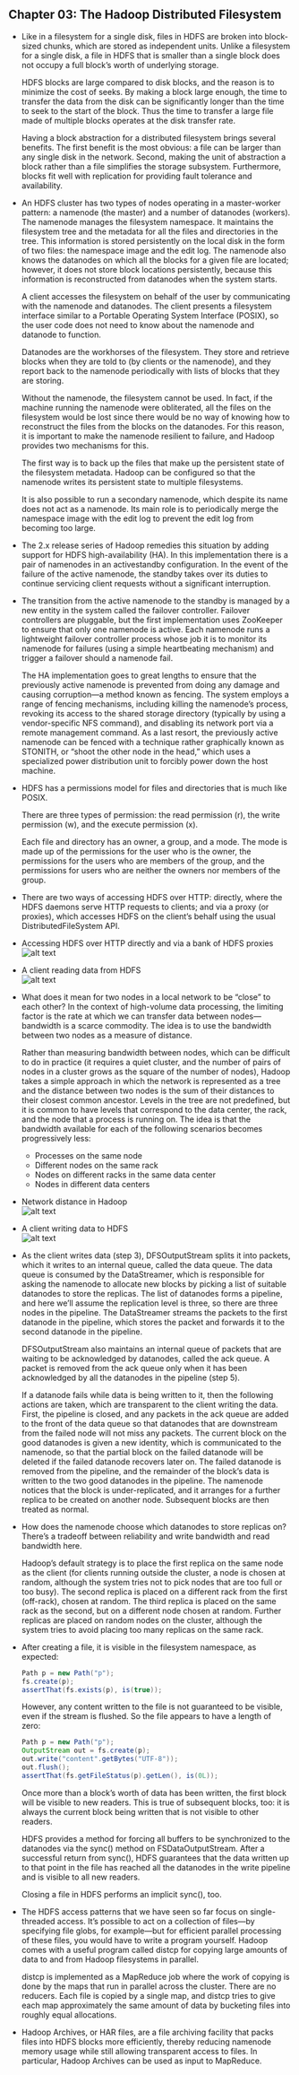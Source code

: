 ## Chapter 03: The Hadoop Distributed Filesystem

- Like in a filesystem for a single disk, files in HDFS are broken into block-sized chunks, which are stored as independent units. Unlike a filesystem for a single disk, a file in HDFS that is smaller than a single block does not occupy a full block’s worth of underlying storage.

	HDFS blocks are large compared to disk blocks, and the reason is to minimize the cost of seeks. By making a block large enough, the time to transfer the data from the disk can be significantly longer than the time to seek to the start of the block. Thus the time to transfer a large file made of multiple blocks operates at the disk transfer rate.

	Having a block abstraction for a distributed filesystem brings several benefits. The first benefit is the most obvious: a file can be larger than any single disk in the network. Second, making the unit of abstraction a block rather than a file simplifies the storage subsystem. Furthermore, blocks fit well with replication for providing fault tolerance and availability.

- An HDFS cluster has two types of nodes operating in a master-worker pattern: a namenode (the master) and a number of datanodes (workers). The namenode manages the filesystem namespace. It maintains the filesystem tree and the metadata for all the files and directories in the tree. This information is stored persistently on the local disk in the form of two files: the namespace image and the edit log. The namenode also knows the datanodes on which all the blocks for a given file are located; however, it does not store block locations persistently, because this information is reconstructed from datanodes when the system starts.

	A client accesses the filesystem on behalf of the user by communicating with the namenode and datanodes. The client presents a filesystem interface similar to a Portable Operating System Interface (POSIX), so the user code does not need to know about the namenode and datanode to function.

	Datanodes are the workhorses of the filesystem. They store and retrieve blocks when they are told to (by clients or the namenode), and they report back to the namenode periodically with lists of blocks that they are storing.

	Without the namenode, the filesystem cannot be used. In fact, if the machine running the namenode were obliterated, all the files on the filesystem would be lost since there would be no way of knowing how to reconstruct the files from the blocks on the datanodes. For this reason, it is important to make the namenode resilient to failure, and Hadoop provides two mechanisms for this.

	The first way is to back up the files that make up the persistent state of the filesystem metadata. Hadoop can be configured so that the namenode writes its persistent state to multiple filesystems.

	It is also possible to run a secondary namenode, which despite its name does not act as a namenode. Its main role is to periodically merge the namespace image with the edit log to prevent the edit log from becoming too large.

- The 2.x release series of Hadoop remedies this situation by adding support for HDFS high-availability (HA). In this implementation there is a pair of namenodes in an activestandby configuration. In the event of the failure of the active namenode, the standby takes over its duties to continue servicing client requests without a significant interruption.

- The transition from the active namenode to the standby is managed by a new entity in the system called the failover controller. Failover controllers are pluggable, but the first implementation uses ZooKeeper to ensure that only one namenode is active. Each namenode runs a lightweight failover controller process whose job it is to monitor its namenode for failures (using a simple heartbeating mechanism) and trigger a failover should a namenode fail.

	The HA implementation goes to great lengths to ensure that the previously active namenode is prevented from doing any damage and causing corruption—a method known as fencing. The system employs a range of fencing mechanisms, including killing the namenode’s process, revoking its access to the shared storage directory (typically by using a vendor-specific NFS command), and disabling its network port via a remote management command. As a last resort, the previously active namenode can be fenced with a technique rather graphically known as STONITH, or “shoot the other node in the head,” which uses a specialized power distribution unit to forcibly power down the host machine.

- HDFS has a permissions model for files and directories that is much like POSIX.

	There are three types of permission: the read permission (r), the write permission (w), and the execute permission (x).

	Each file and directory has an owner, a group, and a mode. The mode is made up of the permissions for the user who is the owner, the permissions for the users who are members of the group, and the permissions for users who are neither the owners nor members of the group.

- There are two ways of accessing HDFS over HTTP: directly, where the HDFS daemons serve HTTP requests to clients; and via a proxy (or proxies), which accesses HDFS on the client’s behalf using the usual DistributedFileSystem API.

- Accessing HDFS over HTTP directly and via a bank of HDFS proxies  
![alt text](img/fig_3_1_Accessing_HDFS_over_HTTP_directly_and_via_a_bank_of_HDFS_proxies.PNG)  

- A client reading data from HDFS  
![alt text](img/fig_3_2_A_client_reading_data_from_HDFS.PNG)  

- What does it mean for two nodes in a local network to be “close” to each other? In the context of high-volume data processing, the limiting factor is the rate at which we can transfer data between nodes—bandwidth is a scarce commodity. The idea is to use the bandwidth between two nodes as a measure of distance.

	Rather than measuring bandwidth between nodes, which can be difficult to do in practice (it requires a quiet cluster, and the number of pairs of nodes in a cluster grows as the square of the number of nodes), Hadoop takes a simple approach in which the network is represented as a tree and the distance between two nodes is the sum of their distances to their closest common ancestor. Levels in the tree are not predefined, but it is common to have levels that correspond to the data center, the rack, and the node that a process is running on. The idea is that the bandwidth available for each of the following scenarios becomes progressively less:
	- Processes on the same node
	- Different nodes on the same rack
	- Nodes on different racks in the same data center
	- Nodes in different data centers

- Network distance in Hadoop  
![alt text](img/fig_3_3_Network_distance_in_Hadoop.PNG)  

- A client writing data to HDFS  
![alt text](img/fig_3_4_A_client_writing_data_to_HDFS.PNG)  

- As the client writes data (step 3), DFSOutputStream splits it into packets, which it writes to an internal queue, called the data queue. The data queue is consumed by the DataStreamer, which is responsible for asking the namenode to allocate new blocks by picking a list of suitable datanodes to store the replicas. The list of datanodes forms a pipeline, and here we’ll assume the replication level is three, so there are three nodes in the pipeline. The DataStreamer streams the packets to the first datanode in the pipeline, which stores the packet and forwards it to the second datanode in the pipeline.

	DFSOutputStream also maintains an internal queue of packets that are waiting to be acknowledged by datanodes, called the ack queue. A packet is removed from the ack queue only when it has been acknowledged by all the datanodes in the pipeline (step 5).

	If a datanode fails while data is being written to it, then the following actions are taken, which are transparent to the client writing the data. First, the pipeline is closed, and any packets in the ack queue are added to the front of the data queue so that datanodes that are downstream from the failed node will not miss any packets. The current block on the good datanodes is given a new identity, which is communicated to the namenode, so that the partial block on the failed datanode will be deleted if the failed datanode recovers later on. The failed datanode is removed from the pipeline, and the remainder of the block’s data is written to the two good datanodes in the pipeline. The namenode notices that the block is under-replicated, and it arranges for a further replica to be created on another node. Subsequent blocks are then treated as normal.

- How does the namenode choose which datanodes to store replicas on? There’s a tradeoff between reliability and write bandwidth and read bandwidth here.

	Hadoop’s default strategy is to place the first replica on the same node as the client (for clients running outside the cluster, a node is chosen at random, although the system tries not to pick nodes that are too full or too busy). The second replica is placed on a different rack from the first (off-rack), chosen at random. The third replica is placed on the same rack as the second, but on a different node chosen at random. Further replicas are placed on random nodes on the cluster, although the system tries to avoid placing too many replicas on the same rack.

- After creating a file, it is visible in the filesystem namespace, as expected:
  ```java
  Path p = new Path("p");
  fs.create(p);
  assertThat(fs.exists(p), is(true));
  ```

	However, any content written to the file is not guaranteed to be visible, even if the stream is flushed. So the file appears to have a length of zero:
  ```java
  Path p = new Path("p");
  OutputStream out = fs.create(p);
  out.write("content".getBytes("UTF-8"));
  out.flush();
  assertThat(fs.getFileStatus(p).getLen(), is(0L));
  ```

	Once more than a block’s worth of data has been written, the first block will be visible to new readers. This is true of subsequent blocks, too: it is always the current block being written that is not visible to other readers.

	HDFS provides a method for forcing all buffers to be synchronized to the datanodes via the sync() method on FSDataOutputStream. After a successful return from sync(), HDFS guarantees that the data written up to that point in the file has reached all the datanodes in the write pipeline and is visible to all new readers.

	Closing a file in HDFS performs an implicit sync(), too.

- The HDFS access patterns that we have seen so far focus on single-threaded access. It’s possible to act on a collection of files—by specifying file globs, for example—but for efficient parallel processing of these files, you would have to write a program yourself. Hadoop comes with a useful program called distcp for copying large amounts of data to and from Hadoop filesystems in parallel.

	distcp is implemented as a MapReduce job where the work of copying is done by the maps that run in parallel across the cluster. There are no reducers. Each file is copied by a single map, and distcp tries to give each map approximately the same amount of data by bucketing files into roughly equal allocations.

- Hadoop Archives, or HAR files, are a file archiving facility that packs files into HDFS blocks more efficiently, thereby reducing namenode memory usage while still allowing transparent access to files. In particular, Hadoop Archives can be used as input to MapReduce.